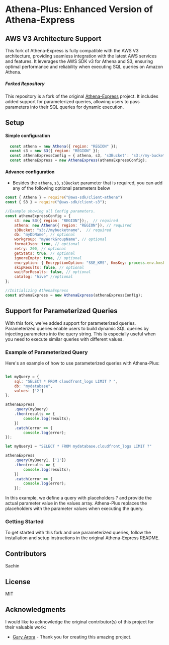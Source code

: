 # Athena-Plus: Enhanced Version of Athena-Express
## AWS V3 Architecture Support

This fork of Athena-Express is fully compatible with the AWS V3 architecture, providing seamless integration with the latest AWS services and features. It leverages the AWS SDK v3 for Athena and S3, ensuring optimal performance and reliability when executing SQL queries on Amazon Athena.

##### Forked Repository

This repository is a fork of the original [Athena-Express](https://github.com/ghdna/athena-express) project. It includes added support for parameterized queries, allowing users to pass parameters into their SQL queries for dynamic execution.

## Setup

#### Simple configuration

```javascript
  const athena = new Athena({ region: "REGION" });
  const s3 = new S3({ region: "REGION" });
  const athenaExpressConfig = { athena, s3, 's3Bucket': "s3://my-bucket" };
  const athenaExpress = new AthenaExpress(athenaExpressConfig);
```


#### Advance configuration

- Besides the `athena`, `s3`, `s3Bucket` parameter that is required, you can add any of the following optional parameters below



```javascript
const { Athena } = require("@aws-sdk/client-athena")
const { S3 } = require("@aws-sdk/client-s3");

//Example showing all Config parameters.
const athenaExpressConfig = {
    s3: new S3({ region: "REGION"});,  // required
    athena: new Athena({ region: "REGION"}), // required
    s3Bucket: "s3://mybucketname",  // required
    db: "myDbName", // optional
    workgroup: "myWorkGroupName", // optional
    formatJson: true, // optional
    retry: 200, // optional
    getStats: true, // optional
    ignoreEmpty: true, // optional
    encryption: { EncryptionOption: "SSE_KMS", KmsKey: process.env.kmskey}, // optional
    skipResults: false, // optional
    waitForResults: false, // optional
    catalog: "hive" //optional
};

//Initializing AthenaExpress
const athenaExpress = new AthenaExpress(athenaExpressConfig);
```



## Support for Parameterized Queries

With this fork, we've added support for parameterized queries. Parameterized queries enable users to build dynamic SQL queries by injecting parameters into the query string. This is especially useful when you need to execute similar queries with different values.

### Example of Parameterized Query

Here's an example of how to use parameterized queries with Athena-Plus:

```javascript

let myQuery = {
	sql: "SELECT * FROM cloudfront_logs LIMIT ? ",
	db: "mydatabase",
	values: ['2']
};

athenaExpress
	.query(myQuery)
	.then(results => {
		console.log(results);
	})
	.catch(error => {
		console.log(error);
});

let myQuery1 = "SELECT * FROM mydatabase.cloudfront_logs LIMIT ?"

athenaExpress
	.query(myQuery1, ['1'])
	.then(results => {
		console.log(results);
	})
	.catch(error => {
		console.log(error);
	});

```

In this example, we define a query with placeholders ? and provide the actual parameter value in the values array. Athena-Plus replaces the placeholders with the parameter values when executing the query.


### Getting Started
To get started with this fork and use parameterized queries, follow the installation and setup instructions in the original Athena-Express README.

## Contributors

Sachin

## License

MIT

## Acknowledgments
I would like to acknowledge the original contributor(s) of this project for their valuable work:

- [Gary Arora](https://twitter.com/AroraGary) - Thank you for creating this amazing project.

